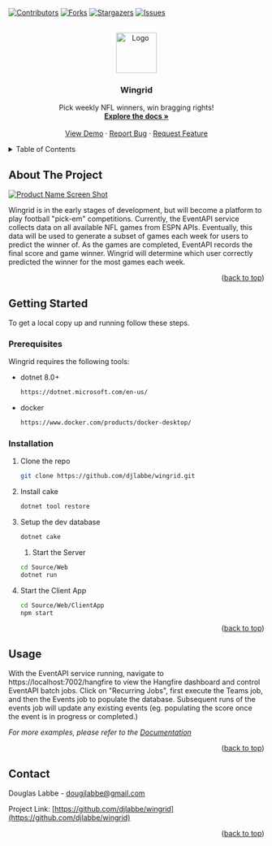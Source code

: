 <!-- Improved compatibility of back to top link: See: https://github.com/othneildrew/Best-README-Template/pull/73 -->

<a name="readme-top"></a>

<!-- PROJECT SHIELDS -->
<!--
*** I'm using markdown "reference style" links for readability.
*** Reference links are enclosed in brackets [ ] instead of parentheses ( ).
*** See the bottom of this document for the declaration of the reference variables
*** for contributors-url, forks-url, etc. This is an optional, concise syntax you may use.
*** https://www.markdownguide.org/basic-syntax/#reference-style-links
-->

[![Contributors][contributors-shield]][contributors-url]
[![Forks][forks-shield]][forks-url]
[![Stargazers][stars-shield]][stars-url]
[![Issues][issues-shield]][issues-url]

<!-- PROJECT LOGO -->
<br />
<div align="center">
  <a href="https://github.com/djlabbe/wingrid">
    <img src="images/logo.svg" alt="Logo" width="80" height="80">
  </a>

<h3 align="center">Wingrid</h3>

  <p align="center">
    Pick weekly NFL winners, win bragging rights!
    <br />
    <a href="https://github.com/djlabbe/wingrid"><strong>Explore the docs »</strong></a>
    <br />
    <br />
    <a href="https://github.com/djlabbe/wingrid">View Demo</a>
    ·
    <a href="https://github.com/djlabbe/wingrid/issues">Report Bug</a>
    ·
    <a href="https://github.com/djlabbe/wingrid/issues">Request Feature</a>
  </p>
</div>

<!-- TABLE OF CONTENTS -->
<details>
  <summary>Table of Contents</summary>
  <ol>
    <li>
      <a href="#about-the-project">About The Project</a>
    </li>
    <li>
      <a href="#getting-started">Getting Started</a>
      <ul>
        <li><a href="#prerequisites">Prerequisites</a></li>
        <li><a href="#installation">Installation</a></li>
      </ul>
    </li>
    <li><a href="#usage">Usage</a></li>
    <!-- <li><a href="#roadmap">Roadmap</a></li> -->
    <li><a href="#contact">Contact</a></li>
    <li><a href="#acknowledgments">Acknowledgments</a></li>
  </ol>
</details>

<!-- ABOUT THE PROJECT -->

## About The Project

[![Product Name Screen Shot][product-screenshot]](https://wingrid.io)

Wingrid is in the early stages of development, but will become a platform to play football "pick-em" competitions. Currently, the EventAPI service collects data on all available NFL games from ESPN APIs. Eventually, this data will be used
to generate a subset of games each week for users to predict the winner of. As the games are completed, EventAPI records
the final score and game winner. Wingrid will determine which user correctly predicted the winner for the most games each week.

<p align="right">(<a href="#readme-top">back to top</a>)</p>

<!-- GETTING STARTED -->

## Getting Started

To get a local copy up and running follow these steps.

### Prerequisites

Wingrid requires the following tools:

- dotnet 8.0+
  ```sh
  https://dotnet.microsoft.com/en-us/
  ```
- docker
  ```sh
  https://www.docker.com/products/docker-desktop/
  ```

### Installation

1. Clone the repo
   ```sh
   git clone https://github.com/djlabbe/wingrid.git
   ```
1. Install cake
   ```sh
   dotnet tool restore
   ```
1. Setup the dev database
   ```sh
   dotnet cake
   ```
   1. Start the Server
   ```sh
   cd Source/Web
   dotnet run
   ```
1. Start the Client App
   ```sh
   cd Source/Web/ClientApp
   npm start
   ```

<p align="right">(<a href="#readme-top">back to top</a>)</p>

<!-- USAGE EXAMPLES -->

## Usage

With the EventAPI service running, navigate to https://localhost:7002/hangfire to view the Hangfire dashboard and control EventAPI batch jobs. Click on "Recurring Jobs", first execute the Teams job, and then the Events job to populate the database. Subsequent runs of the events job will update any existing events (eg. populating the score once the event is in progress or completed.)

_For more examples, please refer to the [Documentation](https://wingrid.io)_

<p align="right">(<a href="#readme-top">back to top</a>)</p>

<!-- ROADMAP
## Roadmap

- [ ] Feature 1
- [ ] Feature 2
- [ ] Feature 3
    - [ ] Nested Feature

See the [open issues](https://github.com/djlabbe/wingrid/issues) for a full list of proposed features (and known issues).

<p align="right">(<a href="#readme-top">back to top</a>)</p> -->

<!-- CONTACT -->

## Contact

Douglas Labbe - dougjlabbe@gmail.com

Project Link: [https://github.com/djlabbe/wingrid](https://github.com/djlabbe/wingrid)

<p align="right">(<a href="#readme-top">back to top</a>)</p>

<!-- ACKNOWLEDGMENTS -->
<!-- ## Acknowledgments

* []()
* []()
* []()

<p align="right">(<a href="#readme-top">back to top</a>)</p> -->

<!-- MARKDOWN LINKS & IMAGES -->
<!-- https://www.markdownguide.org/basic-syntax/#reference-style-links -->

[contributors-shield]: https://img.shields.io/github/contributors/github_username/repo_name.svg?style=for-the-badge
[contributors-url]: https://github.com/djlabbe/wingrid/graphs/contributors
[forks-shield]: https://img.shields.io/github/forks/github_username/repo_name.svg?style=for-the-badge
[forks-url]: https://github.com/djlabbe/wingrid/network/members
[stars-shield]: https://img.shields.io/github/stars/github_username/repo_name.svg?style=for-the-badge
[stars-url]: https://github.com/djlabbe/wingrid/stargazers
[issues-shield]: https://img.shields.io/github/issues/github_username/repo_name.svg?style=for-the-badge
[issues-url]: https://github.com/djlabbe/wingrid/issues
[license-shield]: https://img.shields.io/github/license/github_username/repo_name.svg?style=for-the-badge
[license-url]: https://github.com/djlabbe/wingrid/blob/master/LICENSE.txt
[linkedin-shield]: https://img.shields.io/badge/-LinkedIn-black.svg?style=for-the-badge&logo=linkedin&colorB=555
[linkedin-url]: https://linkedin.com/in/linkedin_username
[product-screenshot]: images/screenshot.png
[Next.js]: https://img.shields.io/badge/next.js-000000?style=for-the-badge&logo=nextdotjs&logoColor=white
[Next-url]: https://nextjs.org/
[React.js]: https://img.shields.io/badge/React-20232A?style=for-the-badge&logo=react&logoColor=61DAFB
[React-url]: https://reactjs.org/
[Vue.js]: https://img.shields.io/badge/Vue.js-35495E?style=for-the-badge&logo=vuedotjs&logoColor=4FC08D
[Vue-url]: https://vuejs.org/
[Angular.io]: https://img.shields.io/badge/Angular-DD0031?style=for-the-badge&logo=angular&logoColor=white
[Angular-url]: https://angular.io/
[Svelte.dev]: https://img.shields.io/badge/Svelte-4A4A55?style=for-the-badge&logo=svelte&logoColor=FF3E00
[Svelte-url]: https://svelte.dev/
[Laravel.com]: https://img.shields.io/badge/Laravel-FF2D20?style=for-the-badge&logo=laravel&logoColor=white
[Laravel-url]: https://laravel.com
[Bootstrap.com]: https://img.shields.io/badge/Bootstrap-563D7C?style=for-the-badge&logo=bootstrap&logoColor=white
[Bootstrap-url]: https://getbootstrap.com
[JQuery.com]: https://img.shields.io/badge/jQuery-0769AD?style=for-the-badge&logo=jquery&logoColor=white
[JQuery-url]: https://jquery.com
